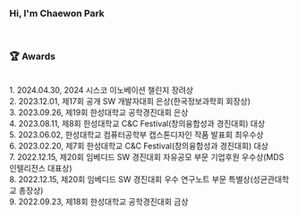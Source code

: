 ### Hi, I'm Chaewon Park </br>
</br>

### 🏆 Awards
</br>
1. 2024.04.30, 2024 시스코 이노베이션 챌린지 장려상 </br>
2. 2023.12.01, 제17회 공개 SW 개발자대회 은상(한국정보과학회 회장상) </br>
3. 2023.09.26, 제19회 한성대학교 공학경진대회 은상 </br>
4. 2023.08.11, 제8회 한성대학교 C&C Festival(창의융합성과 경진대회) 대상 </br>
5. 2023.06.02, 한성대학교 컴퓨터공학부 캡스톤디자인 작품 발표회 최우수상 </br>
6. 2023.02.20, 제7회 한성대학교 C&C Festival(창의융합성과 경진대회) 대상 </br>
7. 2022.12.15, 제20회 임베디드 SW 경진대회 자유공모 부문 기업후원 우수상(MDS 인텔리전스 대표상) </br>
8. 2022.12.15, 제20회 임베디드 SW 경진대회 우수 연구노트 부문 특별상(성균관대학교 총장상) </br>
9. 2022.09.23, 제18회 한성대학교 공학경진대회 금상 </br>

<!--
**muppychae1/muppychae1** is a ✨ _special_ ✨ repository because its `README.md` (this file) appears on your GitHub profile.

Here are some ideas to get you started:

- 🔭 I’m currently working on ...
- 🌱 I’m currently learning ...
- 👯 I’m looking to collaborate on ...
- 🤔 I’m looking for help with ...
- 💬 Ask me about ...
- 📫 How to reach me: ...
- 😄 Pronouns: ...
- ⚡ Fun fact: ...
-->
